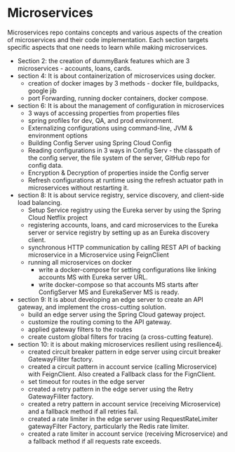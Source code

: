 # Microservices

Microservices repo contains concepts and various aspects of the creation of microservices and their code implementation. Each section targets specific aspects that one needs to learn
while making microservices.

- Section 2: the creation of dummyBank features which are 3 microservices - accounts, loans, cards.
- section 4: It is about containerization of microservices using docker.
  - creation of docker images by 3 methods - docker file, buildpacks, google jib
  - port Forwarding, running docker containers, docker compose.
- section 6: It is about the management of configuration in microservices
  - 3 ways of accessing properties from properties files
  - spring profiles for dev, QA, and prod environment.
  - Externalizing configurations using command-line, JVM & environment options
  - Building Config Server using Spring Cloud Config
  - Reading configurations in 3 ways in Config Serv - the classpath of the config server, the file system of the server, GitHub repo for config data.
  - Encryption & Decryption of properties inside the Config server
  - Refresh configurations at runtime using the refresh actuator path in microservices without restarting it.
- section 8: It is about service registry, service discovery, and client-side load balancing.
  - Setup Service registry using the Eureka server by using the Spring Cloud Netflix project
  - registering accounts, loans, and card microservices to the Eureka server or service registry by setting up as an Eureka discovery client. 
  - synchronous HTTP communication by calling REST API of backing microservice in a Microservice using FeignClient
  - running all microservices on docker
    -  write a docker-compose for setting configurations like linking accounts MS with Eureka server URL.
    -  write docker-compose so that accounts MS starts after ConfigServer MS and EurekaServer MS is ready.
- section 9: It is about developing an edge server to create an API gateway, and implement the cross-cutting solution.
  - build an edge server using the Spring Cloud gateway project.
  - customize the routing coming to the API gateway.
  - applied gateway filters to the routes
  - create custom global filters for tracing (a cross-cutting feature).
- section 10: it is about making microservices resilient using resilience4j.
  - created circuit breaker pattern in edge server using circuit breaker GatewayFiliter factory.
  - created a circuit pattern in account service (calling Microservice) with FeignClient. Also created a Fallback class for the FignClient.
  - set timeout for routes in the edge server
  - created a retry pattern in the edge server using the Retry GatewayFiliter factory.
  - created a retry pattern in account service (receiving Microservice) and a fallback method if all retries fail.
  - created a rate limiter in the edge server using RequestRateLimiter gatewayFilter Factory, particularly the Redis rate limiter.
  - created a rate limiter in account service (receiving Microservice) and a fallback method if all requests rate exceeds.
